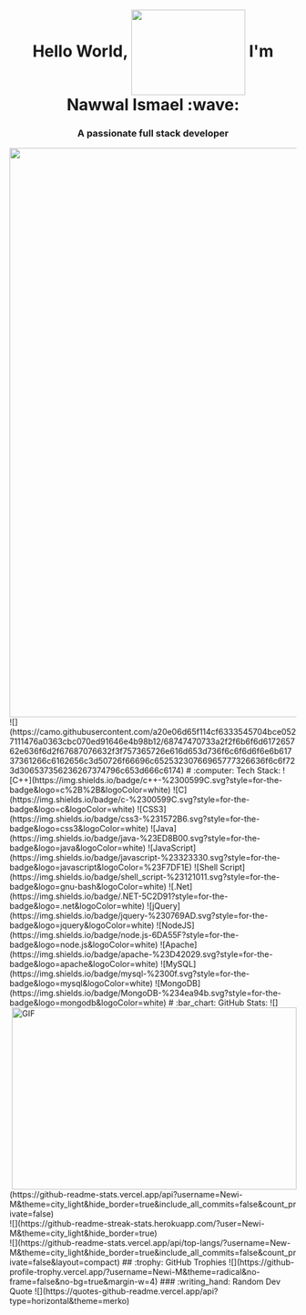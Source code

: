 <h1  align="center"> Hello World, <img width="200" height="150" align="center" src="https://github.com/arsentieva/arsentieva/blob/main/code.gif?raw=true" /> I'm Nawwal Ismael  :wave: </h1>
<h3 align="center" size="300%"><b>A passionate full stack developer </b></h3>
<img width="1000" src="" />
![](https://camo.githubusercontent.com/a20e06d65f114cf6333545704bce0527111476a0363cbc070ed91646e4b98b12/68747470733a2f2f6b6f6d617265762e636f6d2f67687076632f3f757365726e616d653d736f6c6f6d6f6e6b61737361266c6162656c3d50726f66696c65253230766965777326636f6c6f723d306537356236267374796c653d666c6174)
# :computer: Tech Stack:
![C++](https://img.shields.io/badge/c++-%2300599C.svg?style=for-the-badge&logo=c%2B%2B&logoColor=white) ![C](https://img.shields.io/badge/c-%2300599C.svg?style=for-the-badge&logo=c&logoColor=white) ![CSS3](https://img.shields.io/badge/css3-%231572B6.svg?style=for-the-badge&logo=css3&logoColor=white) ![Java](https://img.shields.io/badge/java-%23ED8B00.svg?style=for-the-badge&logo=java&logoColor=white) ![JavaScript](https://img.shields.io/badge/javascript-%23323330.svg?style=for-the-badge&logo=javascript&logoColor=%23F7DF1E) ![Shell Script](https://img.shields.io/badge/shell_script-%23121011.svg?style=for-the-badge&logo=gnu-bash&logoColor=white) ![.Net](https://img.shields.io/badge/.NET-5C2D91?style=for-the-badge&logo=.net&logoColor=white) ![jQuery](https://img.shields.io/badge/jquery-%230769AD.svg?style=for-the-badge&logo=jquery&logoColor=white) ![NodeJS](https://img.shields.io/badge/node.js-6DA55F?style=for-the-badge&logo=node.js&logoColor=white) ![Apache](https://img.shields.io/badge/apache-%23D42029.svg?style=for-the-badge&logo=apache&logoColor=white) ![MySQL](https://img.shields.io/badge/mysql-%2300f.svg?style=for-the-badge&logo=mysql&logoColor=white) ![MongoDB](https://img.shields.io/badge/MongoDB-%234ea94b.svg?style=for-the-badge&logo=mongodb&logoColor=white)
<img align="right" alt="GIF" src="" width="500" height="320" />
# :bar_chart: GitHub Stats:
![](https://github-readme-stats.vercel.app/api?username=Newi-M&theme=city_light&hide_border=true&include_all_commits=false&count_private=false)<br/>
![](https://github-readme-streak-stats.herokuapp.com/?user=Newi-M&theme=city_light&hide_border=true)<br/>
![](https://github-readme-stats.vercel.app/api/top-langs/?username=New-M&theme=city_light&hide_border=true&include_all_commits=false&count_private=false&layout=compact)
## :trophy: GitHub Trophies
![](https://github-profile-trophy.vercel.app/?username=Newi-M&theme=radical&no-frame=false&no-bg=true&margin-w=4)
### :writing_hand: Random Dev Quote
![](https://quotes-github-readme.vercel.app/api?type=horizontal&theme=merko)
<!-- Proudly created with GPRM ( https://gprm.itsvg.in ) -->
